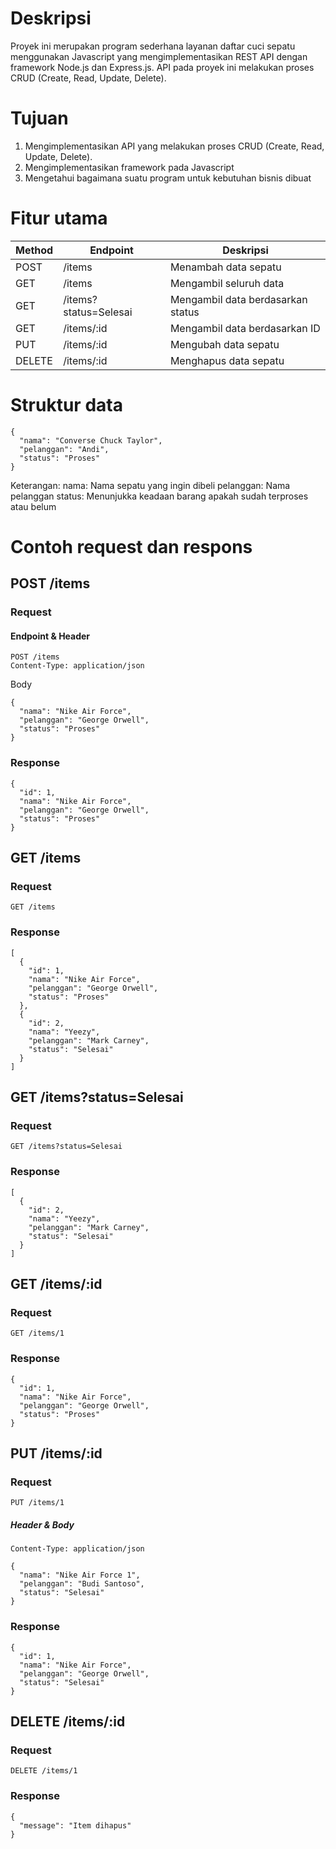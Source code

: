 # Deskripsi
Proyek ini merupakan program sederhana layanan daftar cuci sepatu menggunakan Javascript yang mengimplementasikan REST API dengan framework Node.js dan Express.js. API pada proyek ini melakukan proses CRUD (Create, Read, Update, Delete). 

# Tujuan
1. Mengimplementasikan API yang melakukan proses CRUD (Create, Read, Update, Delete).
2. Mengimplementasikan framework pada Javascript
3. Mengetahui bagaimana suatu program untuk kebutuhan bisnis dibuat

# Fitur utama
| Method        | Endpoint               | Deskripsi    |
| ------------- | -------------          | ------------ |
| POST          | /items                 | Menambah data sepatu |
| GET           | /items                 | Mengambil seluruh data |
| GET           | /items?status=Selesai  | Mengambil data berdasarkan status |
| GET           | /items/:id             | Mengambil data berdasarkan ID |
| PUT           | /items/:id             | Mengubah data sepatu |
| DELETE        | /items/:id             | Menghapus data sepatu |

# Struktur data
```
{
  "nama": "Converse Chuck Taylor",
  "pelanggan": "Andi",
  "status": "Proses"
}
```
Keterangan:
nama: Nama sepatu yang ingin dibeli
pelanggan: Nama pelanggan
status: Menunjukka keadaan barang apakah sudah terproses atau belum

# Contoh request dan respons
## POST /items

### Request

#### Endpoint & Header
```
POST /items
Content-Type: application/json
```

Body
```
{
  "nama": "Nike Air Force",
  "pelanggan": "George Orwell",
  "status": "Proses"
}
```

### Response
```
{
  "id": 1,
  "nama": "Nike Air Force",
  "pelanggan": "George Orwell",
  "status": "Proses"
}

```

## GET /items
### Request
```
GET /items
```

### Response
```
[
  {
    "id": 1,
    "nama": "Nike Air Force",
    "pelanggan": "George Orwell",
    "status": "Proses"
  },
  {
    "id": 2,
    "nama": "Yeezy",
    "pelanggan": "Mark Carney",
    "status": "Selesai"
  }
]

```

## GET /items?status=Selesai
### Request
```
GET /items?status=Selesai
```

### Response
```
[
  {
    "id": 2,
    "nama": "Yeezy",
    "pelanggan": "Mark Carney",
    "status": "Selesai"
  }
]

```

## GET /items/:id
### Request
```
GET /items/1
```

### Response
```
{
  "id": 1,
  "nama": "Nike Air Force",
  "pelanggan": "George Orwell",
  "status": "Proses"
}
```

## PUT /items/:id
### Request
```
PUT /items/1
```
##### Header & Body
```
Content-Type: application/json

{
  "nama": "Nike Air Force 1",
  "pelanggan": "Budi Santoso",
  "status": "Selesai"
}
```

### Response
```
{
  "id": 1,
  "nama": "Nike Air Force",
  "pelanggan": "George Orwell",
  "status": "Selesai"
}
```

## DELETE /items/:id
### Request
```
DELETE /items/1

```

### Response
```
{
  "message": "Item dihapus"
}

```
